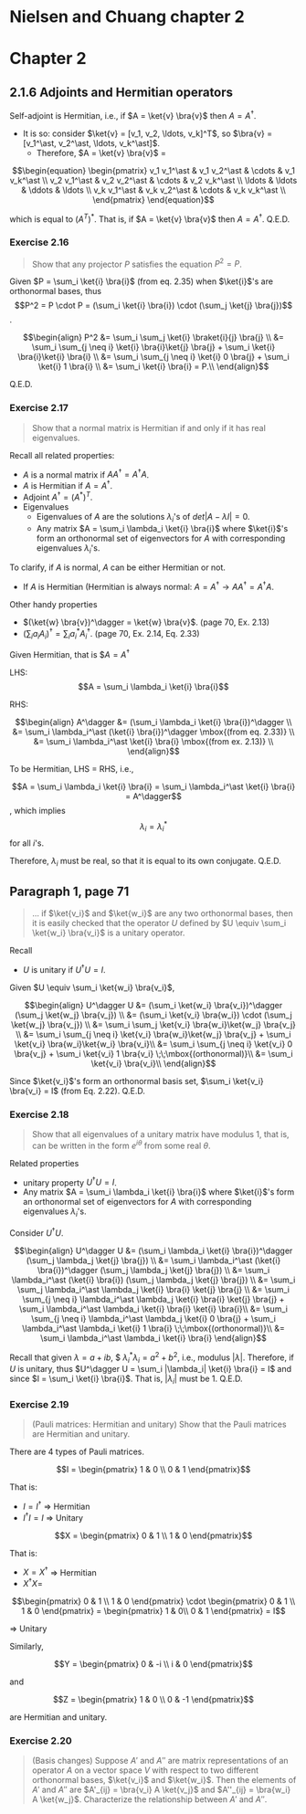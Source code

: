 # Nielsen and Chuang chapter 2


# Chapter 2

## 2.1.6 Adjoints and Hermitian operators

Self-adjoint is Hermitian, i.e., if $A = \ket{v} \bra{v}$ then $A = A^\dagger$.

* It is so: consider $\ket{v} = [v_1, v_2, \ldots, v_k]^T$, so $\bra{v} = [v_1^\ast, v_2^\ast, \ldots, v_k^\ast]$.
  * Therefore, 
  $A = \ket{v} \bra{v}$ =
```math  
\begin{equation}
\begin{pmatrix}
  v_1 v_1^\ast & v_1 v_2^\ast & \cdots & v_1 v_k^\ast \\
  v_2 v_1^\ast & v_2 v_2^\ast & \cdots & v_2 v_k^\ast \\
  \ldots       & \ldots       & \ddots & \ldots \\
  v_k v_1^\ast & v_k v_2^\ast & \cdots & v_k v_k^\ast \\
\end{pmatrix}
\end{equation}
```
which is equal to $(A^T)^\ast$. That is, if $A = \ket{v} \bra{v}$ then $A = A^\dagger$. Q.E.D.


### Exercise 2.16
> Show that any projector $P$ satisfies the equation $P^2 = P$.

Given $P = \sum_i \ket{i} \bra{i}$ (from eq. 2.35) when $\ket{i}$'s are orthonormal bases, thus
$$P^2 = P \cdot P = (\sum_i \ket{i} \bra{i}) \cdot (\sum_j \ket{j} \bra{j})$$.
```math  
\begin{align}
P^2 &= \sum_i \sum_j \ket{i} \braket{i}{j} \bra{j} \\
 &= \sum_i \sum_{j \neq i} \ket{i} \bra{i}\ket{j} \bra{j} + \sum_i \ket{i} \bra{i}\ket{i} \bra{i} \\
 &= \sum_i \sum_{j \neq i} \ket{i} 0 \bra{j} + \sum_i \ket{i} 1 \bra{i} \\
 &= \sum_i \ket{i} \bra{i} = P.\\
\end{align}
```
Q.E.D.

### Exercise 2.17
> Show that a normal matrix is Hermitian if and only if it has real eigenvalues.

Recall all related properties:
* $A$ is a normal matrix if $A A^\dagger = A^\dagger A$.
* $A$ is Hermitian if $A = A^\dagger$.
* Adjoint $A^\dagger = (A^\ast)^T$.
* Eigenvalues
  * Eigenvalues of $A$ are the solutions $\lambda_i$'s of $det | A - \lambda I | = 0$.
  * Any matrix $A = \sum_i \lambda_i \ket{i} \bra{i}$ where $\ket{i}$'s form an orthonormal set of eigenvectors for $A$ with corresponding eigenvalues $\lambda_i$'s.

To clarify, if $A$ is normal, $A$ can be either Hermitian or not.
* If $A$ is Hermitian (Hermitian is always normal: $A = A^\dagger \rightarrow A A^\dagger = A^\dagger A$.

Other handy properties
* $(\ket{w} \bra{v})^\dagger = \ket{w} \bra{v}$. (page 70, Ex. 2.13)
* $(\sum_i a_i A_i)^\dagger = \sum_i a_i^\ast A_i^\dagger$. (page 70, Ex. 2.14, Eq. 2.33)

Given Hermitian, that is
$$A = A^\dagger$

LHS:
$$A = \sum_i \lambda_i \ket{i} \bra{i}$$

RHS:
```math
\begin{align}
A^\dagger &= (\sum_i \lambda_i \ket{i} \bra{i})^\dagger \\
&= \sum_i \lambda_i^\ast (\ket{i} \bra{i})^\dagger \mbox{(from eq. 2.33)} \\
&= \sum_i \lambda_i^\ast \ket{i} \bra{i} \mbox{(from ex. 2.13)} \\
\end{align}
```

To be Hermitian, LHS = RHS, i.e.,

$$A = \sum_i \lambda_i \ket{i} \bra{i} = \sum_i \lambda_i^\ast \ket{i} \bra{i} = A^\dagger$$,
which implies
$$\lambda_i = \lambda_i^\ast$$ for all $i$'s.

Therefore, $\lambda_i$ must be real, so that it is equal to its own conjugate. Q.E.D.

## Paragraph 1, page 71
> ... if $\ket{v_i}$ and $\ket{w_i}$ are any two orthonormal bases, then it is easily checked that the operator $U$ defined by $U \equiv \sum_i \ket{w_i} \bra{v_i}$ is a unitary operator.

Recall
* $U$ is unitary if $U^\dagger U = I$.

Given $U \equiv \sum_i \ket{w_i} \bra{v_i}$,
```math
\begin{align}
U^\dagger U &= (\sum_i \ket{w_i} \bra{v_i})^\dagger (\sum_j \ket{w_j} \bra{v_j}) \\
&= (\sum_i \ket{v_i} \bra{w_i}) \cdot (\sum_j \ket{w_j} \bra{v_j}) \\
&= \sum_i \sum_j \ket{v_i} \bra{w_i}\ket{w_j} \bra{v_j} \\
&= \sum_i \sum_{j \neq i} \ket{v_i} \bra{w_i}\ket{w_j} \bra{v_j} + \sum_i \ket{v_i} \bra{w_i}\ket{w_i} \bra{v_i}\\
&= \sum_i \sum_{j \neq i} \ket{v_i} 0 \bra{v_j} + \sum_i \ket{v_i} 1 \bra{v_i} \;\;\mbox{(orthonormal)}\\
&= \sum_i \ket{v_i} \bra{v_i}\\
\end{align}
```

Since $\ket{v_i}$'s form an orthonormal basis set, $\sum_i \ket{v_i} \bra{v_i} = I$ (from Eq. 2.22). Q.E.D.

### Exercise 2.18
> Show that all eigenvalues of a unitary matrix have modulus 1, that is, can be written in the form $e^{i \theta}$ from some real $\theta$.

Related properties
* unitary property $U^\dagger U = I$.
* Any matrix $A = \sum_i \lambda_i \ket{i} \bra{i}$ where $\ket{i}$'s form an orthonormal set of eigenvectors for $A$ with corresponding eigenvalues $\lambda_i$'s.

Consider $U^\dagger U$.
```math
\begin{align}
U^\dagger U &= (\sum_i \lambda_i \ket{i} \bra{i})^\dagger (\sum_j \lambda_j \ket{j} \bra{j}) \\
&= \sum_i \lambda_i^\ast (\ket{i} \bra{i})^\dagger (\sum_j \lambda_j \ket{j} \bra{j}) \\
&= \sum_i \lambda_i^\ast (\ket{i} \bra{i}) (\sum_j \lambda_j \ket{j} \bra{j}) \\
&= \sum_i \sum_j \lambda_i^\ast  \lambda_j \ket{i} \bra{i} \ket{j} \bra{j} \\
&= \sum_i \sum_{j \neq i} \lambda_i^\ast  \lambda_j \ket{i} \bra{i} \ket{j} \bra{j} + \sum_i \lambda_i^\ast  \lambda_i \ket{i} \bra{i} \ket{i} \bra{i}\\
&= \sum_i \sum_{j \neq i} \lambda_i^\ast  \lambda_j \ket{i} 0 \bra{j} + \sum_i \lambda_i^\ast  \lambda_i \ket{i} 1 \bra{i} \;\;\mbox{(orthonormal)}\\
&= \sum_i \lambda_i^\ast  \lambda_i \ket{i} \bra{i}
\end{align}
```

Recall that given $\lambda = a + i b$, $ $\lambda_i^\ast  \lambda_i = a^2 + b^2$, i.e., modulus $|\lambda|$. 
Therefore, if $U$ is unitary, thus $U^\dagger U = \sum_i |\lambda_i| \ket{i} \bra{i} = I$ and since $I = \sum_i \ket{i} \bra{i}$.
That is, $|\lambda_i|$ must be 1. Q.E.D.

### Exercise 2.19
> (Pauli matrices: Hermitian and unitary) Show that the Pauli matrices are Hermitian and unitary.

There are 4 types of Pauli matrices.

```math
I = 
\begin{pmatrix}
1 & 0 \\
0 & 1
\end{pmatrix}
```
That is: 
* $I = I^\dagger$ $\Rightarrow$ Hermitian 
* $I^\dagger I = I$ $\Rightarrow$ Unitary 

```math
X = 
\begin{pmatrix}
0 & 1 \\
1 & 0
\end{pmatrix}
```
That is: 
* $X = X^\dagger$ $\Rightarrow$ Hermitian 
* $X^\dagger X =$ 
```math
\begin{pmatrix}
0 & 1 \\
1 & 0
\end{pmatrix}
\cdot
\begin{pmatrix}
0 & 1 \\
1 & 0
\end{pmatrix}
=
\begin{pmatrix}
1 & 0\\
0 & 1
\end{pmatrix}
= I
```
$\Rightarrow$ Unitary 

Similarly,
```math
Y = 
\begin{pmatrix}
0 & -i \\
i & 0
\end{pmatrix}
```
and 
```math
Z = 
\begin{pmatrix}
1 & 0 \\
0 & -1
\end{pmatrix}
```
are Hermitian and unitary.

### Exercise 2.20
> (Basis changes) Suppose $A'$ and $A''$ are matrix representations of an operator $A$ on a vector space $V$ with respect to two different orthonormal bases, $\ket{v_i}$ and $\ket{w_i}$. Then the elements of $A'$ and $A''$ are $A'_{ij} = \bra{v_i} A \ket{v_j}$ and $A''_{ij} = \bra{w_i} A \ket{w_j}$. Characterize the relationship between $A'$ and $A''$.
